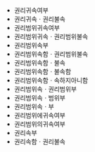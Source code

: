 - 권리귀속여부
- 권리귀속ㆍ권리불속
- 권리범위귀속여부
- 권리범위귀속ㆍ권리범위불속
- 권리범위속부
- 권리범위속함ㆍ권리범위불속
- 권리범위속함ㆍ불속
- 권리범위속함ㆍ불속함
- 권리범위속함ㆍ속하지아니함
- 권리범위속ㆍ권리범위부
- 권리범위속ㆍ범위부
- 권리범위속ㆍ부
- 권리범위에귀속여부
- 권리범위의귀속여부
- 권리속부
- 권리속함ㆍ권리불속
